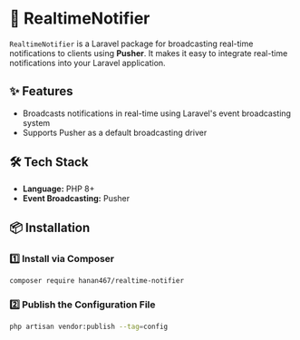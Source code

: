 # 🔔 RealtimeNotifier 

`RealtimeNotifier` is a Laravel package for broadcasting real-time notifications to clients using  **Pusher**. It makes it easy to integrate real-time notifications into your Laravel application.

## ✨ Features  

- Broadcasts notifications in real-time using Laravel's event broadcasting system
- Supports Pusher as a default broadcasting driver

## 🛠 Tech Stack  
- **Language:** PHP 8+  
- **Event Broadcasting:** Pusher

## 📦 Installation  

### 1️⃣ Install via Composer  
```bash
composer require hanan467/realtime-notifier
```

### 2️⃣ Publish the Configuration File 
```bash
php artisan vendor:publish --tag=config
```

